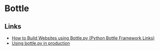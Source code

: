 # Bottle

## Links
 - [How to Build Websites using Bottle.py (Python Bottle Framework Links)](http://www.marginhound.com/bottle-py-resources/)
 - [Using bottle.py in production](http://nongraphical.com/2012/08/using-bottle-py-in-production/)
